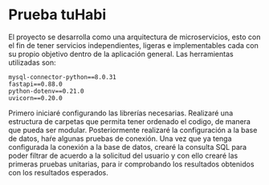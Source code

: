 # Prueba tuHabi 
El proyecto se desarrolla como una arquitectura de microservicios, esto con el fin de tener servicios independientes, ligeras e implementables cada con su propio objetivo dentro de la aplicación general.
Las herramientas utilizadas son:
```
mysql-connector-python==8.0.31
fastapi==0.88.0
python-dotenv==0.21.0
uvicorn==0.20.0
```

Primero iniciaré configurando las librerías necesarias. Realizaré una estructura de carpetas que permita tener ordenado el codigo, de manera que pueda ser modular.
Posteriormente realizaré la configuración a la base de datos, haŕe algunas pruebas de conexión.
Una vez que ya tenga configurada la conexión a la base de datos, crearé la consulta SQL para poder filtrar de acuerdo a la solicitud del usuario y con ello crearé las primeras pruebas unitarias, para ir comprobando los resultados obtenidos con los resultados esperados.

